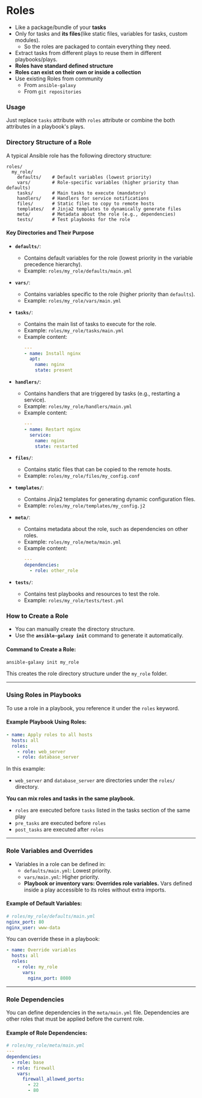 # Roles

- Like a package/bundle of your **tasks**
- Only for tasks and **its files**(like static files, variables for tasks, custom modules).
  - So the roles are packaged to contain everything they need.
- Extract tasks from different plays to reuse them in different playbooks/plays.
- **Roles have standard defined structure**
- **Roles can exist on their own or inside a collection**
- Use existing Roles from community
  - From `ansible-galaxy`
  - From `git repositories`

### Usage

Just replace `tasks` attribute with `roles` attribute or combine the both attributes in a playbook's plays.

### **Directory Structure of a Role**

A typical Ansible role has the following directory structure:

```
roles/
  my_role/
    defaults/    # Default variables (lowest priority)
    vars/        # Role-specific variables (higher priority than defaults)
    tasks/       # Main tasks to execute (mandatory)
    handlers/    # Handlers for service notifications
    files/       # Static files to copy to remote hosts
    templates/   # Jinja2 templates to dynamically generate files
    meta/        # Metadata about the role (e.g., dependencies)
    tests/       # Test playbooks for the role
```

#### **Key Directories and Their Purpose**
- **`defaults/`**:
  - Contains default variables for the role (lowest priority in the variable precedence hierarchy).
  - Example: `roles/my_role/defaults/main.yml`

- **`vars/`**:
  - Contains variables specific to the role (higher priority than `defaults`).
  - Example: `roles/my_role/vars/main.yml`

- **`tasks/`**:
  - Contains the main list of tasks to execute for the role.
  - Example: `roles/my_role/tasks/main.yml`
  - Example content:
    ```yaml
    ---
    - name: Install nginx
      apt:
        name: nginx
        state: present
    ```

- **`handlers/`**:
  - Contains handlers that are triggered by tasks (e.g., restarting a service).
  - Example: `roles/my_role/handlers/main.yml`
  - Example content:
    ```yaml
    ---
    - name: Restart nginx
      service:
        name: nginx
        state: restarted
    ```

- **`files/`**:
  - Contains static files that can be copied to the remote hosts.
  - Example: `roles/my_role/files/my_config.conf`

- **`templates/`**:
  - Contains Jinja2 templates for generating dynamic configuration files.
  - Example: `roles/my_role/templates/my_config.j2`

- **`meta/`**:
  - Contains metadata about the role, such as dependencies on other roles.
  - Example: `roles/my_role/meta/main.yml`
  - Example content:
    ```yaml
    ---
    dependencies:
      - role: other_role
    ```

- **`tests/`**:
  - Contains test playbooks and resources to test the role.
  - Example: `roles/my_role/tests/test.yml`

### **How to Create a Role**

- You can manually create the directory structure.
- Use the **`ansible-galaxy init`** command to generate it automatically.

#### **Command to Create a Role:**
```bash
ansible-galaxy init my_role
```

This creates the role directory structure under the `my_role` folder.

---

### **Using Roles in Playbooks**

To use a role in a playbook, you reference it under the `roles` keyword.

#### **Example Playbook Using Roles:**
```yaml
- name: Apply roles to all hosts
  hosts: all
  roles:
    - role: web_server
    - role: database_server
```

In this example:
- `web_server` and `database_server` are directories under the `roles/` directory.

**You can mix roles and tasks in the same playbook.**

- `roles` are executed before `tasks` listed in the tasks section of the same play
- `pre_tasks` are executed before `roles`
- `post_tasks` are executed after `roles`

---

### **Role Variables and Overrides**

- Variables in a role can be defined in:
  - `defaults/main.yml`: Lowest priority.
  - `vars/main.yml`: Higher priority.
  - **Playbook or inventory vars: Overrides role variables.** Vars defined inside a play accessible to its roles without extra imports.

#### **Example of Default Variables:**
```yaml
# roles/my_role/defaults/main.yml
nginx_port: 80
nginx_user: www-data
```

You can override these in a playbook:
```yaml
- name: Override variables
  hosts: all
  roles:
    - role: my_role
      vars:
        nginx_port: 8080
```

---

### **Role Dependencies**

You can define dependencies in the `meta/main.yml` file. Dependencies are other roles that must be applied before the current role.

#### **Example of Role Dependencies:**
```yaml
# roles/my_role/meta/main.yml
---
dependencies:
  - role: base
  - role: firewall
    vars:
      firewall_allowed_ports:
        - 22
        - 80
```
